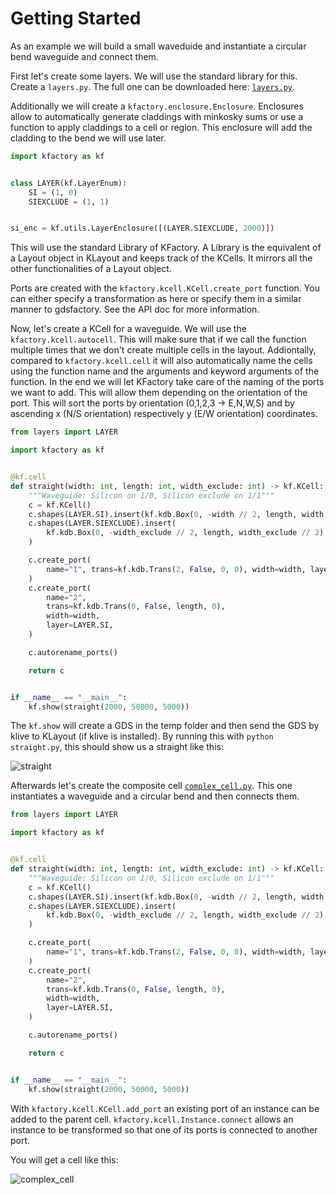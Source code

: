 # Getting Started

As an example we will build a small waveduide and instantiate a circular bend waveguide and connect them.

First let's create some layers. We will use the standard library for this.
Create a `layers.py`. The full one can be downloaded here: [`layers.py`](./layers.py).

Additionally we will create a `kfactory.enclosure.Enclosure`. Enclosures allow to automatically generate claddings with minkosky sums or use a function to apply claddings to a cell or region. This enclosure will add the cladding to the bend we will use later.

```python
import kfactory as kf


class LAYER(kf.LayerEnum):
    SI = (1, 0)
    SIEXCLUDE = (1, 1)


si_enc = kf.utils.LayerEnclosure([(LAYER.SIEXCLUDE, 2000)])
```

This will use the standard Library of KFactory.
A Library is the equivalent of a Layout object in KLayout and keeps track of the KCells.
It mirrors all the other functionalities of a Layout object.

Ports are created with the `kfactory.kcell.KCell.create_port` function. You can either specify a transformation as here or specify them in a similar manner to gdsfactory. See the API doc for more information.

Now, let's create a KCell for a waveguide. We will use the `kfactory.kcell.autocell`.
This will make sure that if we call the function multiple times that we don't create multiple cells in the layout.
Addiontally, compared to `kfactory.kcell.cell` it will also automatically name the cells using
the function name and the arguments and keyword arguments of the function.
In the end we will let KFactory take care of the naming of the ports we want to add.
This will allow them depending on the orientation of the port. This will sort the ports by orientation
(0,1,2,3 -> E,N,W,S) and by ascending x (N/S orientation) respectively y (E/W orientation) coordinates.

```python
from layers import LAYER

import kfactory as kf


@kf.cell
def straight(width: int, length: int, width_exclude: int) -> kf.KCell:
    """Waveguide: Silicon on 1/0, Silicon exclude on 1/1"""
    c = kf.KCell()
    c.shapes(LAYER.SI).insert(kf.kdb.Box(0, -width // 2, length, width // 2))
    c.shapes(LAYER.SIEXCLUDE).insert(
        kf.kdb.Box(0, -width_exclude // 2, length, width_exclude // 2)
    )

    c.create_port(
        name="1", trans=kf.kdb.Trans(2, False, 0, 0), width=width, layer=LAYER.SI
    )
    c.create_port(
        name="2",
        trans=kf.kdb.Trans(0, False, length, 0),
        width=width,
        layer=LAYER.SI,
    )

    c.autorename_ports()

    return c


if __name__ == "__main__":
    kf.show(straight(2000, 50000, 5000))
```

The ``kf.show`` will create a GDS in the temp folder and then send the GDS by klive to KLayout (if klive is installed).
By running this with ``python straight.py``, this should show us a straight like this:

![straight](./_static/straight.png)

Afterwards let's create the composite cell [`complex_cell.py`](./complex_cell.py). This one instantiates a waveguide and a circular bend and then connects them.

```python
from layers import LAYER

import kfactory as kf


@kf.cell
def straight(width: int, length: int, width_exclude: int) -> kf.KCell:
    """Waveguide: Silicon on 1/0, Silicon exclude on 1/1"""
    c = kf.KCell()
    c.shapes(LAYER.SI).insert(kf.kdb.Box(0, -width // 2, length, width // 2))
    c.shapes(LAYER.SIEXCLUDE).insert(
        kf.kdb.Box(0, -width_exclude // 2, length, width_exclude // 2)
    )

    c.create_port(
        name="1", trans=kf.kdb.Trans(2, False, 0, 0), width=width, layer=LAYER.SI
    )
    c.create_port(
        name="2",
        trans=kf.kdb.Trans(0, False, length, 0),
        width=width,
        layer=LAYER.SI,
    )

    c.autorename_ports()

    return c


if __name__ == "__main__":
    kf.show(straight(2000, 50000, 5000))
```

With `kfactory.kcell.KCell.add_port` an existing port of an instance can be added to the parent cell. `kfactory.kcell.Instance.connect` allows an instance to be transformed so that one of its ports is connected to another port.

You will get a cell like this:

![complex_cell](_static/complex.png)
